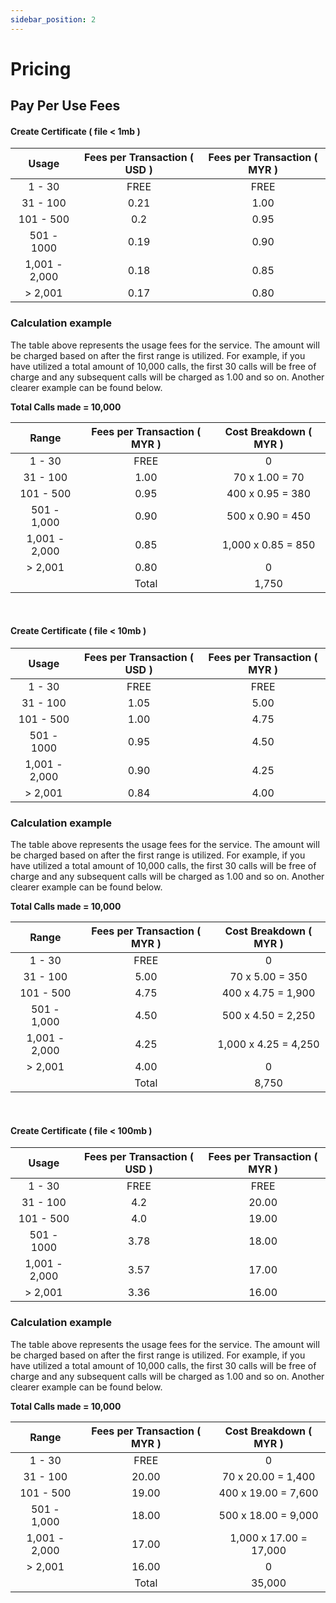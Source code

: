 ```yaml
---
sidebar_position: 2
---
```


# Pricing
## Pay Per Use Fees

#### Create Certificate ( file < 1mb )

| Usage           | Fees per Transaction ( USD ) | Fees per Transaction ( MYR ) |
| :-------------: | :--------------------------: | :--------------------------: |
| 1 - 30          | FREE                         | FREE                         |
| 31 - 100        | 0.21                        | 1.00                         |
| 101 - 500       | 0.2                         | 0.95                         |
| 501 - 1000      | 0.19                        | 0.90                         |
| 1,001 - 2,000   | 0.18                        | 0.85                         |
| > 2,001         | 0.17                        | 0.80                         |

### Calculation example

The table above represents the usage fees for the service. The amount will be charged based on after the first range is utilized. For example, if you have utilized a total amount of 10,000 calls, the first 30 calls will be free of charge and any subsequent calls will be charged as 1.00 and so on. Another clearer example can be found below.

**Total Calls made = 10,000**

| Range                 | Fees per Transaction ( MYR ) | Cost Breakdown ( MYR )       |
| :-------------------: | :--------------------------: | :-------------------------:  |
| 1 - 30                | FREE                         | 0                            |
| 31 - 100              | 1.00                         | 70 x 1.00 = 70               |
| 101 - 500             | 0.95                         | 400 x 0.95 = 380             |
| 501 - 1,000           | 0.90                         | 500 x 0.90 = 450             |
| 1,001 - 2,000         | 0.85                         | 1,000 x 0.85 = 850           |
| > 2,001               | 0.80                         | 0                            |
|                       | Total                        | 1,750                        |

<br/>


#### Create Certificate ( file < 10mb )

| Usage           | Fees per Transaction ( USD ) | Fees per Transaction ( MYR ) |
| :-------------: | :--------------------------: | :--------------------------: |
| 1 - 30          | FREE                         | FREE                         |
| 31 - 100        | 1.05                         | 5.00                         |
| 101 - 500       | 1.00                         | 4.75                         |
| 501 - 1000      | 0.95                         | 4.50                         |
| 1,001 - 2,000   | 0.90                         | 4.25                         |
| > 2,001         | 0.84                         | 4.00                         |

### Calculation example

The table above represents the usage fees for the service. The amount will be charged based on after the first range is utilized. For example, if you have utilized a total amount of 10,000 calls, the first 30 calls will be free of charge and any subsequent calls will be charged as 1.00 and so on. Another clearer example can be found below.

**Total Calls made = 10,000**

| Range                 | Fees per Transaction ( MYR ) | Cost Breakdown ( MYR )       |
| :-------------------: | :--------------------------: | :-------------------------:  |
| 1 - 30                | FREE                         | 0                            |
| 31 - 100              | 5.00                         | 70 x 5.00 = 350              |
| 101 - 500             | 4.75                         | 400 x 4.75 = 1,900           |
| 501 - 1,000           | 4.50                         | 500 x 4.50 = 2,250           |
| 1,001 - 2,000         | 4.25                         | 1,000 x 4.25 = 4,250         |
| > 2,001               | 4.00                         | 0                            |
|                       | Total                        | 8,750                        |

<br/>

#### Create Certificate ( file < 100mb )

| Usage           | Fees per Transaction ( USD ) | Fees per Transaction ( MYR ) |
| :-------------: | :--------------------------: | :--------------------------: |
| 1 - 30          | FREE                         | FREE                         |
| 31 - 100        | 4.2                          | 20.00                        |
| 101 - 500       | 4.0                          | 19.00                        |
| 501 - 1000      | 3.78                         | 18.00                        |
| 1,001 - 2,000   | 3.57                         | 17.00                        |
| > 2,001         | 3.36                         | 16.00                        |

### Calculation example

The table above represents the usage fees for the service. The amount will be charged based on after the first range is utilized. For example, if you have utilized a total amount of 10,000 calls, the first 30 calls will be free of charge and any subsequent calls will be charged as 1.00 and so on. Another clearer example can be found below.

**Total Calls made = 10,000**

| Range                 | Fees per Transaction ( MYR ) | Cost Breakdown ( MYR )       |
| :-------------------: | :--------------------------: | :-------------------------:  |
| 1 - 30                | FREE                         | 0                            |
| 31 - 100              | 20.00                        | 70 x 20.00 = 1,400           |
| 101 - 500             | 19.00                        | 400 x 19.00 = 7,600          |
| 501 - 1,000           | 18.00                        | 500 x 18.00 = 9,000          |
| 1,001 - 2,000         | 17.00                        | 1,000 x 17.00 = 17,000       |
| > 2,001               | 16.00                        | 0                            |
|                       | Total                        | 35,000                       |

<br/>